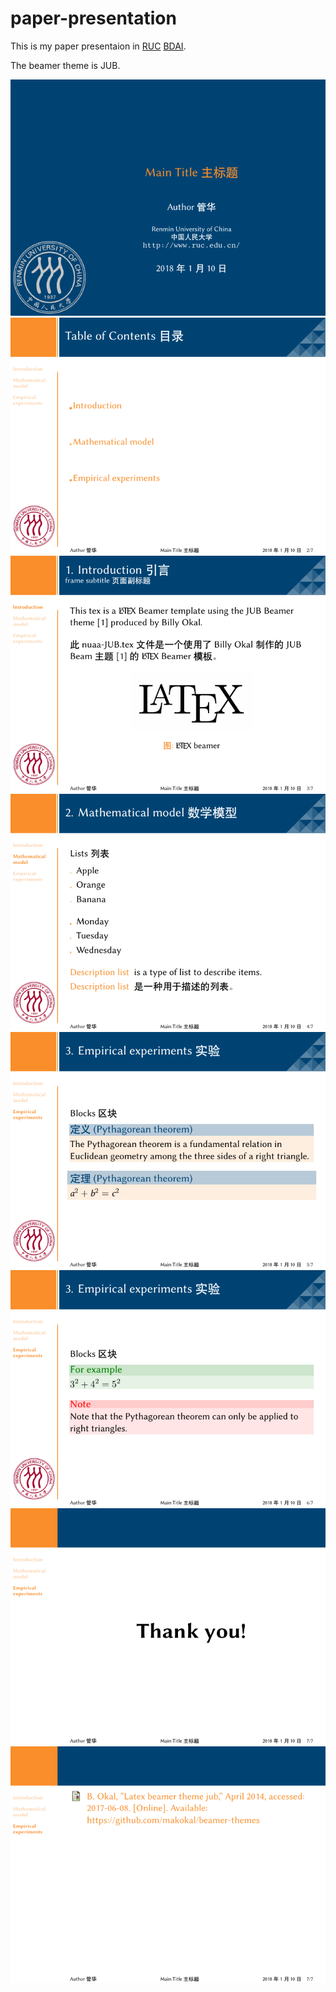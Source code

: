 # paper-presentation

This is my paper presentaion in [RUC](http://www.ruc.edu.cn) [BDAI](http://bdai.ruc.edu.cn).

The beamer theme is JUB.

![pre1](png/pre-1.png)
![pre2](png/pre-2.png)
![pre3](png/pre-3.png)
![pre4](png/pre-4.png)
![pre5](png/pre-5.png)
![pre6](png/pre-6.png)
![pre7](png/pre-7.png)
![pre8](png/pre-8.png)

